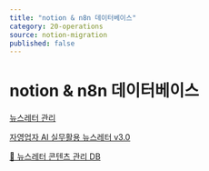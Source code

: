 ```yaml
---
title: "notion & n8n 데이터베이스"
category: 20-operations
source: notion-migration
published: false
---
```


# notion & n8n 데이터베이스

[뉴스레터 관리](notion%20%26%20n8n%20%EB%8D%B0%EC%9D%B4%ED%84%B0%EB%B2%A0%EC%9D%B4%EC%8A%A4/%EB%89%B4%EC%8A%A4%EB%A0%88%ED%84%B0%20%EA%B4%80%EB%A6%AC.csv)

[자영업자 AI 실무활용 뉴스레터 v3.0](notion%20%26%20n8n%20%EB%8D%B0%EC%9D%B4%ED%84%B0%EB%B2%A0%EC%9D%B4%EC%8A%A4/%EC%9E%90%EC%98%81%EC%97%85%EC%9E%90%20AI%20%EC%8B%A4%EB%AC%B4%ED%99%9C%EC%9A%A9%20%EB%89%B4%EC%8A%A4%EB%A0%88%ED%84%B0%20v3%200.csv)

[📧 뉴스레터 콘텐츠 관리 DB](notion%20%26%20n8n%20%EB%8D%B0%EC%9D%B4%ED%84%B0%EB%B2%A0%EC%9D%B4%EC%8A%A4/%F0%9F%93%A7%20%EB%89%B4%EC%8A%A4%EB%A0%88%ED%84%B0%20%EC%BD%98%ED%85%90%EC%B8%A0%20%EA%B4%80%EB%A6%AC%20DB.csv)

